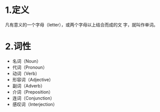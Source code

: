 # 1.定义
凡有意义的一个字母（letter），或两个字母以上结合而成的文
字，就叫作单词。
# 2.词性
* 名词（Noun）
* 代词（Pronoun）
* 动词（Verb）
* 形容词（Adjective）
* 副词（Adverb）
* 介词（Preposition）
* 连词（Conjunction）
* 感叹词（Interjection）